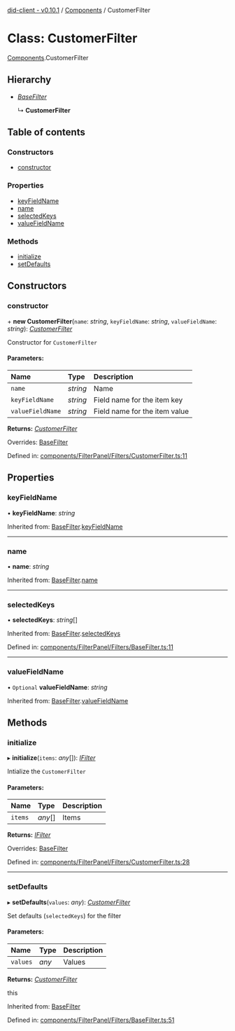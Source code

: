 [did-client - v0.10.1](../README.md) / [Components](../modules/components.md) / CustomerFilter

# Class: CustomerFilter

[Components](../modules/components.md).CustomerFilter

## Hierarchy

* [*BaseFilter*](components.basefilter.md)

  ↳ **CustomerFilter**

## Table of contents

### Constructors

- [constructor](components.customerfilter.md#constructor)

### Properties

- [keyFieldName](components.customerfilter.md#keyfieldname)
- [name](components.customerfilter.md#name)
- [selectedKeys](components.customerfilter.md#selectedkeys)
- [valueFieldName](components.customerfilter.md#valuefieldname)

### Methods

- [initialize](components.customerfilter.md#initialize)
- [setDefaults](components.customerfilter.md#setdefaults)

## Constructors

### constructor

\+ **new CustomerFilter**(`name`: *string*, `keyFieldName`: *string*, `valueFieldName`: *string*): [*CustomerFilter*](components.customerfilter.md)

Constructor for `CustomerFilter`

#### Parameters:

Name | Type | Description |
:------ | :------ | :------ |
`name` | *string* | Name   |
`keyFieldName` | *string* | Field name for the item key   |
`valueFieldName` | *string* | Field name for the item value    |

**Returns:** [*CustomerFilter*](components.customerfilter.md)

Overrides: [BaseFilter](components.basefilter.md)

Defined in: [components/FilterPanel/Filters/CustomerFilter.ts:11](https://github.com/Puzzlepart/did/blob/dev/client/components/FilterPanel/Filters/CustomerFilter.ts#L11)

## Properties

### keyFieldName

• **keyFieldName**: *string*

Inherited from: [BaseFilter](components.basefilter.md).[keyFieldName](components.basefilter.md#keyfieldname)

___

### name

• **name**: *string*

Inherited from: [BaseFilter](components.basefilter.md).[name](components.basefilter.md#name)

___

### selectedKeys

• **selectedKeys**: *string*[]

Inherited from: [BaseFilter](components.basefilter.md).[selectedKeys](components.basefilter.md#selectedkeys)

Defined in: [components/FilterPanel/Filters/BaseFilter.ts:11](https://github.com/Puzzlepart/did/blob/dev/client/components/FilterPanel/Filters/BaseFilter.ts#L11)

___

### valueFieldName

• `Optional` **valueFieldName**: *string*

Inherited from: [BaseFilter](components.basefilter.md).[valueFieldName](components.basefilter.md#valuefieldname)

## Methods

### initialize

▸ **initialize**(`items`: *any*[]): [*IFilter*](../interfaces/components.ifilter.md)

Intialize the `CustomerFilter`

#### Parameters:

Name | Type | Description |
:------ | :------ | :------ |
`items` | *any*[] | Items    |

**Returns:** [*IFilter*](../interfaces/components.ifilter.md)

Overrides: [BaseFilter](components.basefilter.md)

Defined in: [components/FilterPanel/Filters/CustomerFilter.ts:28](https://github.com/Puzzlepart/did/blob/dev/client/components/FilterPanel/Filters/CustomerFilter.ts#L28)

___

### setDefaults

▸ **setDefaults**(`values`: *any*): [*CustomerFilter*](components.customerfilter.md)

Set defaults (`selectedKeys`) for the filter

#### Parameters:

Name | Type | Description |
:------ | :------ | :------ |
`values` | *any* | Values   |

**Returns:** [*CustomerFilter*](components.customerfilter.md)

this

Inherited from: [BaseFilter](components.basefilter.md)

Defined in: [components/FilterPanel/Filters/BaseFilter.ts:51](https://github.com/Puzzlepart/did/blob/dev/client/components/FilterPanel/Filters/BaseFilter.ts#L51)
